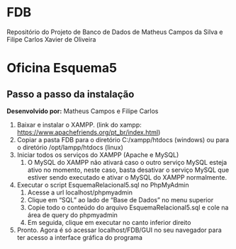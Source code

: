 # FDB
Repositório do Projeto de Banco de Dados de Matheus Campos da Silva e Filipe Carlos Xavier de Oliveira
# Oficina Esquema5
## Passo a passo da instalação
**Desenvolvido por:** Matheus Campos e Filipe Carlos
1. Baixar e instalar o XAMPP. (link do xampp: https://www.apachefriends.org/pt_br/index.html) 
2. Copiar a pasta FDB para o diretório C:/xampp/htdocs (windows) ou para o diretório /opt/lampp/htdocs (linux)
3. Iniciar todos os serviços do XAMPP (Apache e MySQL)
    1. O MySQL do XAMPP não ativará caso o outro serviço MySQL esteja ativo no momento, neste caso, basta desativar o serviço MySQL que estiver sendo executado e ativar o MySQL do XAMPP normalmente.
4. Executar o script EsquemaRelacional5.sql no PhpMyAdmin
    1. Acesse a url localhost/phpmyadmin
    2. Clique em “SQL” ao lado de “Base de Dados” no menu superior
    3. Copie todo o conteúdo do arquivo EsquemaRelacional5.sql e cole na área de query do phpmyadmin
    4. Em seguida, clique em executar no canto inferior direito
5. Pronto. Agora é só acessar localhost/FDB/GUI no seu navegador para ter acesso a interface gráfica do programa

